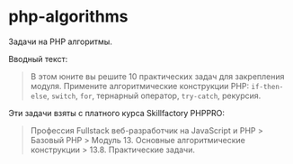 # php-algorithms

Задачи на PHP алгоритмы.

Вводный текст:

> В этом юните вы решите 10 практических задач для закрепления модуля. Примените алгоритмические конструкции PHP: `if-then-else`, `switch`, `for`, тернарный оператор, `try-catch`, рекурсия.


Эти задачи взяты с платного курса Skillfactory PHPPRO:

> Профессия Fullstack веб-разработчик на JavaScript и PHP > Базовый PHP > Модуль 13. Основные алгоритмические конструкции > 13.8. Практические задачи.
